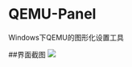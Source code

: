 # QEMU-Panel
Windows下QEMU的图形化设置工具

##界面截图
![](https://user-images.githubusercontent.com/17170467/29459401-f7425486-8455-11e7-8f78-a89621a8e883.png)
